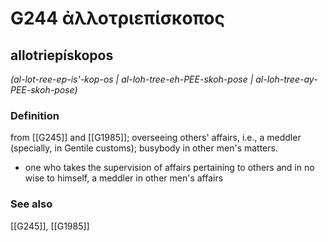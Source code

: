 # G244 ἀλλοτριεπίσκοπος

## allotriepískopos

_(al-lot-ree-ep-is'-kop-os | al-loh-tree-eh-PEE-skoh-pose | al-loh-tree-ay-PEE-skoh-pose)_

### Definition

from [[G245]] and [[G1985]]; overseeing others' affairs, i.e., a meddler (specially, in Gentile customs); busybody in other men's matters.

- one who takes the supervision of affairs pertaining to others and in no wise to himself, a meddler in other men's affairs

### See also

[[G245]], [[G1985]]

